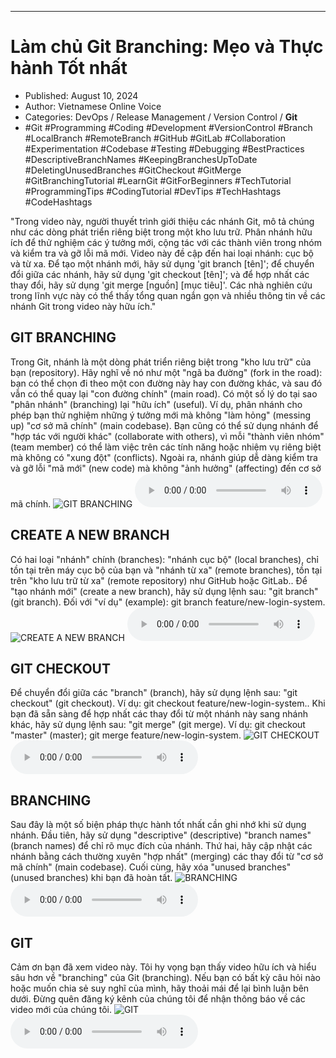 
---

# Làm chủ Git Branching: Mẹo và Thực hành Tốt nhất

- Published: August 10, 2024
- Author: Vietnamese Online Voice
- Categories: DevOps / Release Management / Version Control / **Git**
- #Git #Programming #Coding #Development #VersionControl #Branch #LocalBranch #RemoteBranch #GitHub #GitLab #Collaboration #Experimentation #Codebase #Testing #Debugging #BestPractices #DescriptiveBranchNames #KeepingBranchesUpToDate #DeletingUnusedBranches #GitCheckout #GitMerge #GitBranchingTutorial #LearnGit #GitForBeginners #TechTutorial #ProgrammingTips #CodingTutorial #DevTips #TechHashtags #CodeHashtags

"Trong video này, người thuyết trình giới thiệu các nhánh Git, mô tả chúng như các dòng phát triển riêng biệt trong một kho lưu trữ. Phân nhánh hữu ích để thử nghiệm các ý tưởng mới, cộng tác với các thành viên trong nhóm và kiểm tra và gỡ lỗi mã mới. Video này đề cập đến hai loại nhánh: cục bộ và từ xa. Để tạo một nhánh mới, hãy sử dụng 'git branch [tên]'; để chuyển đổi giữa các nhánh, hãy sử dụng 'git checkout [tên]'; và để hợp nhất các thay đổi, hãy sử dụng 'git merge [nguồn] [mục tiêu]'. Các nhà nghiên cứu trong lĩnh vực này có thể thấy tổng quan ngắn gọn và nhiều thông tin về các nhánh Git trong video này hữu ích."


## GIT BRANCHING

Trong Git, nhánh là một dòng phát triển riêng biệt trong "kho lưu trữ" của bạn (repository). Hãy nghĩ về nó như một "ngã ba đường" (fork in the road): bạn có thể chọn đi theo một con đường này hay con đường khác, và sau đó vẫn có thể quay lại "con đường chính" (main road). Có một số lý do tại sao "phân nhánh" (branching) lại "hữu ích" (useful). Ví dụ, phân nhánh cho phép bạn thử nghiệm những ý tưởng mới mà không "làm hỏng" (messing up) "cơ sở mã chính" (main codebase). Bạn cũng có thể sử dụng nhánh để "hợp tác với người khác" (collaborate with others), vì mỗi "thành viên nhóm" (team member) có thể làm việc trên các tính năng hoặc nhiệm vụ riêng biệt mà không có "xung đột" (conflicts). Ngoài ra, nhánh giúp dễ dàng kiểm tra và gỡ lỗi "mã mới" (new code) mà không "ảnh hưởng" (affecting) đến cơ sở mã chính.
![GIT BRANCHING](https://http-archiver-apis-production-80.schnworks.com/storage/images/transitions/2024-08-10/transition-49585086563-Montserrat-Bold-4A148C.jpg)
<audio controls>
    <source src="https://http-archiver-apis-production-80.schnworks.com/storage/storage/audio/file-9206026953.mp3" type="audio/mpeg">
</audio>



## CREATE A NEW BRANCH

Có hai loại "nhánh" chính (branches): "nhánh cục bộ" (local branches), chỉ tồn tại trên máy cục bộ của bạn và "nhánh từ xa" (remote branches), tồn tại trên "kho lưu trữ từ xa" (remote repository) như GitHub hoặc GitLab.. Để "tạo nhánh mới" (create a new branch), hãy sử dụng lệnh sau: "git branch" (git branch). Đối với "ví dụ" (example): git branch feature/new-login-system.
![CREATE A NEW BRANCH](https://http-archiver-apis-production-80.schnworks.com/storage/images/transitions/2024-08-10/transition-13430401256-Montserrat-Bold-512DA8.jpg)
<audio controls>
    <source src="https://http-archiver-apis-production-80.schnworks.com/storage/storage/audio/file-8580754073.mp3" type="audio/mpeg">
</audio>



## GIT CHECKOUT

Để chuyển đổi giữa các "branch" (branch), hãy sử dụng lệnh sau: "git checkout" (git checkout). Ví dụ: git checkout feature/new-login-system.. Khi bạn đã sẵn sàng để hợp nhất các thay đổi từ một nhánh này sang nhánh khác, hãy sử dụng lệnh sau: "git merge" (git merge). Ví dụ: git checkout "master" (master); git merge feature/new-login-system.
![GIT CHECKOUT](https://http-archiver-apis-production-80.schnworks.com/storage/images/transitions/2024-08-10/transition--13686478202-Montserrat-Thin-283593.jpg)
<audio controls>
    <source src="https://http-archiver-apis-production-80.schnworks.com/storage/storage/audio/file-6026656520.mp3" type="audio/mpeg">
</audio>



## BRANCHING

Sau đây là một số biện pháp thực hành tốt nhất cần ghi nhớ khi sử dụng nhánh. Đầu tiên, hãy sử dụng "descriptive" (descriptive) "branch names" (branch names) để chỉ rõ mục đích của nhánh. Thứ hai, hãy cập nhật các nhánh bằng cách thường xuyên "hợp nhất" (merging) các thay đổi từ "cơ sở mã chính" (main codebase). Cuối cùng, hãy xóa "unused branches" (unused branches) khi bạn đã hoàn tất.
![BRANCHING](https://http-archiver-apis-production-80.schnworks.com/storage/images/transitions/2024-08-10/transition--14282541469-Montserrat-Regular-7B1FA2.jpg)
<audio controls>
    <source src="https://http-archiver-apis-production-80.schnworks.com/storage/storage/audio/file-19346563141.mp3" type="audio/mpeg">
</audio>



## GIT

Cảm ơn bạn đã xem video này. Tôi hy vọng bạn thấy video hữu ích và hiểu sâu hơn về "branching" của Git (branching). Nếu bạn có bất kỳ câu hỏi nào hoặc muốn chia sẻ suy nghĩ của mình, hãy thoải mái để lại bình luận bên dưới. Đừng quên đăng ký kênh của chúng tôi để nhận thông báo về các video mới của chúng tôi.
![GIT](https://http-archiver-apis-production-80.schnworks.com/storage/images/transitions/2024-08-10/transition-12642726805-Montserrat-Bold-1A237E.jpg)
<audio controls>
    <source src="https://http-archiver-apis-production-80.schnworks.com/storage/storage/audio/file-3950762875.mp3" type="audio/mpeg">
</audio>

